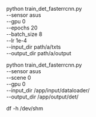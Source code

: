 python train_det_fasterrcnn.py \
  --sensor asus \
  --gpu 0 \
  --epochs 20 \
  --batch_size 8 \
  --lr 1e-4 \
  --input_dir path/a/txts \
  --output_dir path/a/output


python train_det_fasterrcnn.py \
  --sensor asus \
  --scene 0 \
  --gpu 0 \
  --input_dir /app/input/dataloader/ \
  --output_dir /app/output/det/


  df -h /dev/shm
